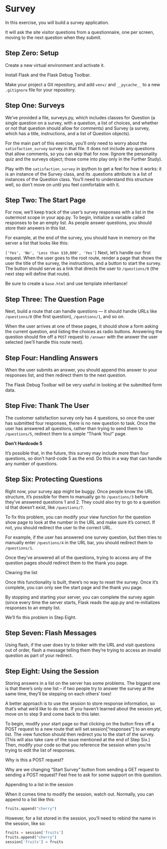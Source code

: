 # Survey

In this exercise, you will build a survey application.

It will ask the site visitor questions from a questionnaire, one per screen, moving to the next question when they submit.

## Step Zero: Setup

Create a new virtual environment and activate it.

Install Flask and the Flask Debug Toolbar.

Make your project a Git repository, and add ``venv/`` and ``__pycache__`` to a new ``.gitignore`` file for your repository.

## Step One: Surveys

We’ve provided a file, surveys.py, which includes classes for Question (a single question on a survey, with a question, a list of choices, and whether or not that question should allow for comments) and Survey (a survey, which has a title, instructions, and a list of Question objects).

For the main part of this exercise, you’ll only need to worry about the ``satisfaction_survey`` survey in that file. It does not include any questions that allow comments, so you can skip that for now. (Ignore the personality quiz and the surveys object; those come into play only in the Further Study).

Play with the ``satisfaction_survey`` in ipython to get a feel for how it works: it is an instance of the Survey class, and its .questions attribute is a list of instances of the Question class. You’ll need to understand this structure well, so don’t move on until you feel comfortable with it.

## Step Two: The Start Page

For now, we’ll keep track of the user’s survey responses with a list in the outermost scope in your app.py. To begin, initialize a variable called responses to be an empty list. As people answer questions, you should store their answers in this list.

For example, at the end of the survey, you should have in memory on the server a list that looks like this:

``['Yes', 'No', 'Less than $10,000', 'Yes']``
Next, let’s handle our first request. When the user goes to the root route, render a page that shows the user the title of the survey, the instructions, and a button to start the survey. The button should serve as a link that directs the user to ``/questions/0`` (the next step will define that route).

Be sure to create a ``base.html`` and use template inheritance!

## Step Three: The Question Page

Next, build a route that can handle questions — it should handle URLs like ``/questions/0`` (the first question), ``/questions/1``, and so on.

When the user arrives at one of these pages, it should show a form asking the current question, and listing the choices as radio buttons. Answering the question should fire off a ``POST`` request to ``/answer`` with the answer the user selected (we’ll handle this route next).

## Step Four: Handling Answers

When the user submits an answer, you should append this answer to your responses list, and then redirect them to the next question.

The Flask Debug Toolbar will be very useful in looking at the submitted form data.

## Step Five: Thank The User

The customer satisfaction survey only has 4 questions, so once the user has submitted four responses, there is no new question to task. Once the user has answered all questions, rather than trying to send them to ``/questions/5``, redirect them to a simple “Thank You!” page.

**Don’t Hardcode 5**

It’s possible that, in the future, this survey may include more than four questions, so don’t hard-code 5 as the end. Do this in a way that can handle any number of questions.

## Step Six: Protecting Questions

Right now, your survey app might be buggy. Once people know the URL structure, it’s possible for them to manually go to ``/questions/3`` before they’ve answered questions 1 and 2. They could also try to go to a question id that doesn’t exist, like ``/questions/7``.

To fix this problem, you can modify your view function for the question show page to look at the number in the URL and make sure it’s correct. If not, you should redirect the user to the correct URL.

For example, if the user has answered one survey question, but then tries to manually enter ``/questions/4`` in the URL bar, you should redirect them to ``/questions/1``.

Once they’ve answered all of the questions, trying to access any of the question pages should redirect them to the thank you page.

Clearing the list

Once this functionality is built, there’s no way to reset the survey. Once it’s complete, you can only see the start page and the thank you page.

By stopping and starting your server, you can complete the survey again (since every time the server starts, Flask reads the app.py and re-initializes responses to an empty list.

We’ll fix this problem in Step Eight.

## Step Seven: Flash Messages

Using flash, if the user does try to tinker with the URL and visit questions out of order, flash a message telling them they’re trying to access an invalid question as part of your redirect.

## Step Eight: Using the Session

Storing answers in a list on the server has some problems. The biggest one is that there’s only one list – if two people try to answer the survey at the same time, they’ll be stepping on each others’ toes!

A better approach is to use the session to store response information, so that’s what we’d like to do next. If you haven’t learned about the session yet, move on to step 9 and come back to this later.

To begin, modify your start page so that clicking on the button fires off a POST request to a new route that will set session[“responses”] to an empty list. The view function should then redirect you to the start of the survey. (This will also take care of the issue mentioned at the end of Step Six.) Then, modify your code so that you reference the session when you’re trying to edit the list of responses.

Why is this a POST request?

Why are we changing “Start Survey” button from sending a GET request to sending a POST request? Feel free to ask for some support on this question.

Appending to a list in the session

When it comes time to modify the session, watch out. Normally, you can append to a list like this:

```Python
fruits.append("cherry")
```

However, for a list stored in the session, you’ll need to rebind the name in the session, like so:

```Python
fruits = session['fruits']
fruits.append("cherry")
session['fruits'] = fruits
```
